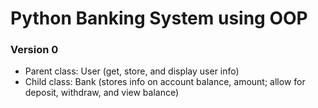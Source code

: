 # Python Banking System using OOP

### Version 0
- Parent class: User (get, store, and display user info)
- Child class: Bank (stores info on account balance, amount; allow for deposit, withdraw, and view balance)
